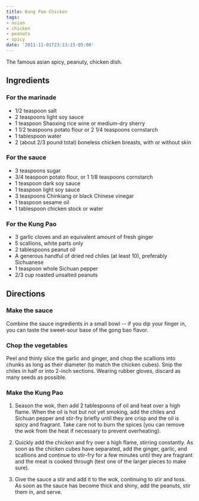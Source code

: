 ```yaml
---
title: Kung Pao Chicken
tags:
- asian
- chicken
- peanuts
- spicy
date: '2011-11-01T23:13:15-05:00'
---
```

The famous asian spicy, peanuty, chicken dish.


## Ingredients


### For the marinade

* 1/2 teaspoon salt
* 2 teaspoons light soy sauce
* 1 teaspoon Shaoxing rice wine or medium-dry sherry
* 1 1/2 teaspoons potato flour or 2 1/4 teaspoons cornstarch
* 1 tablespoon water
* 2 (about 2/3 pound total) boneless chicken breasts, with or without skin

### For the sauce

* 3 teaspoons sugar
* 3/4 teaspoon potato flour, or 1 1/8 teaspoons cornstarch
* 1 teaspoon dark soy sauce
* 1 teaspoon light soy sauce
* 3 teaspoons Chinkiang or black Chinese vinegar
* 1 teaspoon sesame oil
* 1 tablespoon chicken stock or water

### For the Kung Pao

* 3 garlic cloves and an equivalent amount of fresh ginger
* 5 scallions, white parts only
* 2 tablespoons peanut oil
* A generous handful of dried red chiles (at least 10), preferably Sichuanese
* 1 teaspoon whole Sichuan pepper
* 2/3 cup roasted unsalted peanuts


## Directions

### Make the sauce

Combine the sauce ingredients in a small bowl -- if you dip your finger in, you can taste the sweet-sour base of the gong bao flavor.

### Chop the vegetables

Peel and thinly slice the garlic and ginger, and chop the scallions into chunks as long as their diameter (to match the chicken cubes). Snip the chiles in half or into 2-inch sections. Wearing rubber gloves, discard as many seeds as possible.

### Make the Kung Pao

1.  Season the wok, then add 2 tablespoons of oil and heat over a high flame. When the oil is hot but not yet smoking, add the chiles and Sichuan pepper and stir-fry briefly until they are crisp and the oil is spicy and fragrant. Take care not to burn the spices (you can remove the wok from the heat if necessary to prevent overheating).

1.  Quickly add the chicken and fry over a high flame, stirring constantly. As soon as the chicken cubes have separated, add the ginger, garlic, and scallions and continue to stir-fry for a few minutes until they are fragrant and the meat is cooked through (test one of the larger pieces to make sure).

1.  Give the sauce a stir and add it to the wok, continuing to stir and toss. As soon as the sauce has become thick and shiny, add the peanuts, stir them in, and serve.
